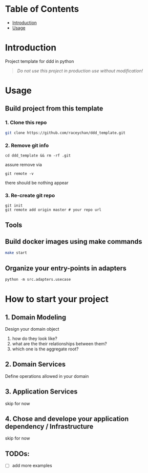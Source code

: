 # Table of Contents

- [Introduction](#Introduction)
- [Usage](#Usage)

# Introduction

Project template for ddd in python

> _Do not use this project in production use without modification!_

# Usage

## Build project from this template

### 1. Clone this repo

```bash
git clone https://github.com/raceychan/ddd_template.git
```

### 2. Remove git info

```
cd ddd_template && rm -rf .git
```

assure remove via

```
git remote -v
```

there should be nothing appear

### 3. Re-create git repo

```
git init
git remote add origin master # your repo url
```

## Tools

## Build docker images using make commands

```bash
make start
```

## Organize your entry-points in adapters

```python
python -m src.adapters.usecase
```

# How to start your project

## 1. Domain Modeling

Design your domain object

1. how do they look like?
2. what are the their relationships between them?
3. which one is the aggregate root?

## 2. Domain Services

Define operations allowed in your domain

## 3. Application Services

skip for now

## 4. Chose and develope your application dependency / Infrastructure

skip for now

## TODOs:

- [ ] add more examples
